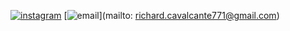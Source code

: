 [![instagram](https://img.shields.io/badge/Instagram-E4405F?style=for-the-badge&logo=instagram&logoColor=white)](https://www.instagram.com/kaua_richard.s/)
[![email](https://img.shields.io/badge/Instagram-E4405F?style=for-the-badge&logo=instagram&logoColor=white)](mailto: richard.cavalcante771@gmail.com)
